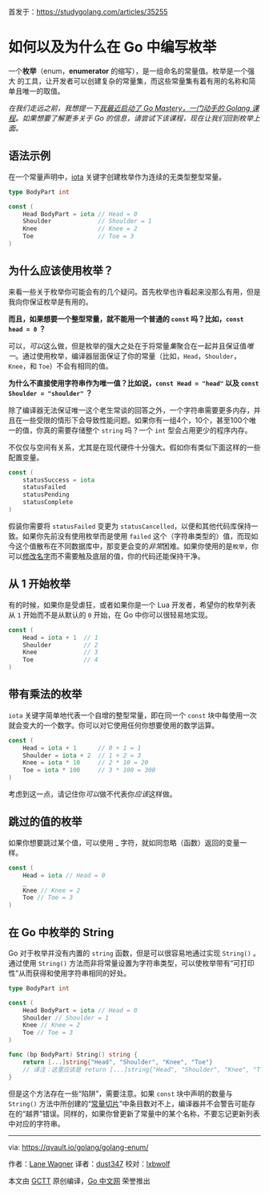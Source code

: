 首发于：https://studygolang.com/articles/35255

# 如何以及为什么在 Go 中编写枚举

一个**枚举**（enum，**enumerator** 的缩写），是一组命名的常量值。枚举是一个强大 的工具，让开发者可以创建复杂的常量集，而这些常量集有着有用的名称和简单且唯一的取值。

*在我们走远之前，我想提一下[我最近启动了 Go Mastery，一门动手的 Golang 课程](https://qvault.io/go-mastery-course/)。如果想要了解更多关于 Go 的信息，请尝试下该课程，现在让我们回到枚举上面。*

## 语法示例

在一个常量声明中，[iota](https://golang.org/ref/spec#Iota) 关键字创建枚举作为连续的无类型整型常量。

```go
type BodyPart int

const (
	Head BodyPart = iota // Head = 0
	Shoulder             // Shoulder = 1
	Knee                 // Knee = 2
	Toe                  // Toe = 3
)
```

## 为什么应该使用枚举？
来看一些关于枚举你可能会有的几个疑问。首先枚举也许看起来没那么有用，但是我向你保证枚举是有用的。

**而且，如果想要一个整型常量，就不能用一个普通的 `const` 吗？比如，`const head = 0` ？**

可以，*可以*这么做，但是枚举的强大之处在于将常量*集*聚合在一起并且保证值*唯一*。通过使用枚举，编译器层面保证了你的常量（比如，`Head`，`Shoulder`，`Knee`，和 `Toe`）不会有相同的值。

**为什么不直接使用字符串作为唯一值？比如说，`const Head = "head"` 以及 `const Shoulder = "shoulder"` ？**

除了编译器无法保证唯一这个老生常谈的回答之外，一个字符串需要更多内存，并且在一些受限的情形下会导致性能问题。如果你有一组4个，10个，甚至100个唯一的值，你真的需要存储整个 `string` 吗？一个 `int` 型会占用更少的程序内存。

不仅仅与空间有关系，尤其是在现代硬件十分强大。假如你有类似下面这样的一些配置变量。

```go
const (
	statusSuccess = iota
	statusFailed
	statusPending
	statusComplete
)
```

假装你需要将 `statusFailed` 变更为 `statusCancelled`，以便和其他代码库保持一致。如果你先前没有使用枚举而是使用 `failed` 这个（字符串类型的）值，而现如今这个值散布在不同数据库中，那变更会变的*非常*困难。如果你使用的是`枚举`，你可以[修改名字](https://qvault.io/clean-code/naming-variables/)而不需要触及底层的值，你的代码还能保持干净。

## 从 1 开始枚举

有的时候，如果你是受虐狂，或者如果你是一个 Lua 开发者，希望你的枚举列表从 `1` 开始而不是从默认的 `0` 开始，在 Go 中你可以很轻易地实现。

```go
const (
	Head = iota + 1  // 1
	Shoulder         // 2
	Knee             // 3
	Toe              // 4
)
```

## 带有乘法的枚举

`iota` 关键字简单地代表一个自增的整型常量，即在同一个 `const` 块中每使用一次就会变大的一个数字。你可以对它使用任何你想要使用的数学运算。

```go
const (
	Head = iota + 1      // 0 + 1 = 1
	Shoulder = iota + 2  // 1 + 2 = 3
	Knee = iota * 10     // 2 * 10 = 20
	Toe = iota * 100     // 3 * 100 = 300
)
```

考虑到这一点，请记住你*可以*做不代表你*应该*这样做。

## 跳过的值的枚举

如果你想要跳过某个值，可以使用 _ 字符，就如同忽略（函数）返回的变量一样。

```go
const (
	Head = iota // Head = 0
	_
	Knee // Knee = 2
	Toe // Toe = 3
)
```

## 在 Go 中枚举的 String

Go 对于枚举并没有内置的 `string` 函数，但是可以很容易地通过实现 `String()` 。通过使用 `String()` 方法而非将常量设置为字符串类型，可以使枚举带有“可打印性”从而获得和使用字符串相同的好处。

```go
type BodyPart int

const (
	Head BodyPart = iota // Head = 0
	Shoulder // Shoulder = 1
	Knee // Knee = 2
	Toe // Toe = 3
)

func (bp BodyPart) String() string {
	return [...]string{"Head", "Shoulder", "Knee", "Toe"}
	// 译注：这里应该是 return [...]string{"Head", "Shoulder", "Knee", "Toe"}[bp]
}
```

但是这个方法存在一些“陷阱”，需要注意。如果 `const` 块中声明的数量与 `String()` 方法中所创建的“[常量切片](https://qvault.io/golang/golang-constant-maps-slices/)”中条目数对不上，编译器并不会警告可能存在的“越界”错误。同样的，如果你曾更新了常量中的某个名称，不要忘记更新列表中对应的字符串。

---

via: https://qvault.io/golang/golang-enum/

作者：[Lane Wagner](https://qvault.io/author/lane-c-wagner/)
译者：[dust347](https://github.com/dust347)
校对：[lxbwolf](https://github.com/lxbwolf)

本文由 [GCTT](https://github.com/studygolang/GCTT) 原创编译，[Go 中文网](https://studygolang.com/) 荣誉推出
